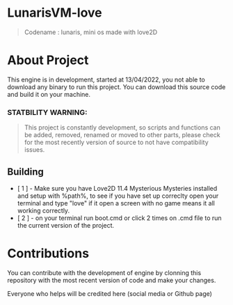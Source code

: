 # LunarisVM-love
> Codename : lunaris, mini os made with love2D

# About Project

This engine is in development, started at 13/04/2022, you not able to download any binary to run this project.
You can download this source code and build it on your machine.

### STATBILITY WARNING:
> This project is constantly development, so scripts and functions can be added, removed, renamed or moved to other parts, please check for the most recently version of source to not have compatibility issues.

## Building

- [ 1 ] - Make sure you have Love2D 11.4 Mysterious Mysteries installed and setup with %path%, to see if you have set up correclty open your terminal and type "love" if it open a screen with no game means it all working correctly.
- [ 2 ] - on your terminal run boot.cmd or click 2 times on .cmd file to run the current version of the project.

# Contributions

You can contribute with the development of engine by clonning this repository with the most recent version of code and make your changes.

Everyone who helps will be credited here (social media or Github page)